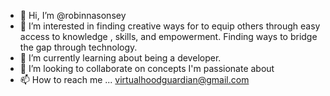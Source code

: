 - 👋 Hi, I’m @robinnasonsey
- 👀 I’m interested in finding creative ways for to equip others through easy access to knowledge , skills,  and empowerment.   Finding ways to bridge the gap through technology.  
- 🌱 I’m currently learning about being a developer.
- 💞️ I’m looking to collaborate on concepts I'm passionate about
- 📫 How to reach me ... virtualhoodguardian@gmail.com

<!---
robinnasonsey/robinnasonsey is a ✨ special ✨ repository because its `README.md` (this file) appears on your GitHub profile.
You can click the Preview link to take a look at your changes.
--->
